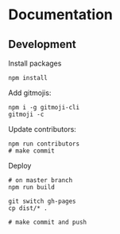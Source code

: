# Documentation

## Development

Install packages

```
npm install
```

Add gitmojis:

```
npm i -g gitmoji-cli
gitmoji -c
```

Update contributors:

```
npm run contributors
# make commit
```

Deploy

```
# on master branch
npm run build

git switch gh-pages
cp dist/* .

# make commit and push
```

